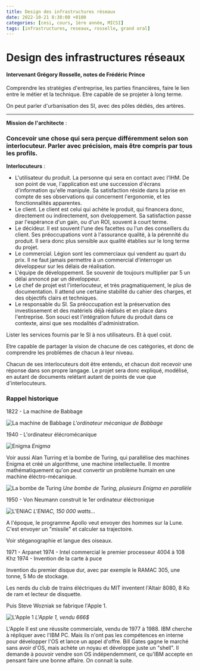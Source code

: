 ```yaml
---
title: Design des infrastructures réseaux
date: 2022-10-21 8:30:00 +0100
categories: [cesi, cours, 1ère année, MICSI]
tags: [infrastructures, reseaux, rosselle, grand oral]
---
```


# Design des infrastructures réseaux
#### Intervenant Grégory Rosselle, notes de Frédéric Prince

Comprendre les stratégies d'entreprise, les parties financières, faire le lien entre le métier et la technique. Etre capable de se projeter à long terme.

On peut parler d'urbanisation des SI, avec des pôles dédiés, des artères.

---

**Mission de l'architecte** :
### Concevoir une chose qui sera perçue différemment selon son interlocuteur. Parler avec précision, mais être compris par tous les profils.

**Interlocuteurs** :
- L'utilisateur du produit. La personne qui sera en contact avec l'IHM. De son point de vue, l'application est une succession d'écrans d'information qu'elle manipule. Sa satisfaction réside dans la prise en compte de ses observations qui concernent l'ergonomie, et les fonctionnalités apparentes.
- Le client. Le client est celui qui achète le produit, qui financera donc, directement ou indirectement, son dveloppement. Sa satisfaction passe par l'espérance d'un gain, ou d'un ROI, souvent à court terme.
- Le décideur. Il est souvent l'une des facettes ou l'un des conseillers du client. Ses préoccupations vont à l'assurance qualité, à la pérennité du produit. Il sera donc plus sensible aux qualité établies sur le long terme du projet. 
- Le commercial. Légion sont les commerciaux qui vendent au quart du prix. Il ne faut jamais permettre à un commercial d'interroger un développeur sur les délais de réalisation.
- L'équipe de développement. Se souvenir de toujours multiplier par 5 un délai annoncé par un développeur.
- Le chef de projet est l'interlocuteur, et très pragmatiquement, le plus de documentation. Il attend une certaine stabilité du cahier des charges, et des objectifs clairs et techniques.
- Le responsable du SI. Sa préoccupation est la préservation des investissement et des matériels déjà réalisés et en place dans l'entreprise. Son souci est l'intégration future du produit dans ce contexte, ainsi que ses modalités d'administration.

Lister les services fournis par le SI à nos utilisateurs. Et à quel coùt.

Etre capable de partager la vision de chacune de ces catégories, et donc de comprendre les problèmes de chacun à leur niveau.

Chacun de ses interlocuteurs doit être entendu, et chacun doit recevoir une réponse dans son propre langage. Le projet sera donc expliqué, modélisé, en autant de documents relétant autant de points de vue que d'interlocuteurs.

### Rappel historique

1822 - La machine de Babbage

![La machine de Babbage](https://upload.wikimedia.org/wikipedia/commons/a/a4/Analytical_Engine_%282290032530%29.jpg)
_L'ordinateur mécanique de Babbage_

1940 - L'ordinateur élécromécanique

![Enigma](https://download.vikidia.org/vikidia/fr/images/1/1e/Enigma_%C3%A0_quatre_rotors.jpg)
_Enigma_

Voir aussi Alan Turring et la bombe de Turing, qui parallélise des machines Enigma et créé un algorithme, une machine intellectuelle. Il montre mathématiquement qu'on peut convertir un problème humain en une machine éléctro-mécanique.

![La bombe de Turing](https://www.apprendre-en-ligne.net/crypto/Enigma/bombe.jpg)
_Une bombe de Turing, plusieurs Enigma en parallèle_

1950 - Von Neumann construit le 1er ordinateur éléctronique

![L'ENIAC](https://i.go-travels.com/img/do-more/what-is-eniac-1.jpg)
_L'ENIAC, 150 000 watts..._

A l'époque, le programme Apollo veut envoyer des hommes sur la Lune. C'est envoyer un "missile" et calculer sa trajectoire.

Voir stéganographie et langue des oiseaux.

1971 - Arpanet
1974 - Intel commercial le premier processeur 4004 à 108 Khz
1974 - Invention de la carte à puce

Invention du premier disque dur, avec par exemple le RAMAC 305, une tonne, 5 Mo de stockage.

Les nerds du club de trains éléctriques du MIT inventent l'Altair 8080, 8 Ko de ram et lecteur de disquette.

Puis Steve Wozniak se fabrique l'Apple 1.

![L'Apple 1](https://i0.wp.com/www.apple2history.org/wp-content/uploads/2008/11/applei.jpg?ssl=1)
_L'Apple 1, vendu 666$_

L'Apple II est une réussite commerciale, vendu de 1977 à 1988. IBM cherche à répliquer avec l'IBM PC. Mais ils n'ont pas les compétences en interne pour développer l'OS et lance un appel d'offre. Bill Gates gagne le marché sans avoir d'OS, mais achète un noyau et développe juste un "shell". Il demande à pouvoir vendre son OS indépendemment, ce qu'IBM accepte en pensant faire une bonne affaire.
On connait la suite.





